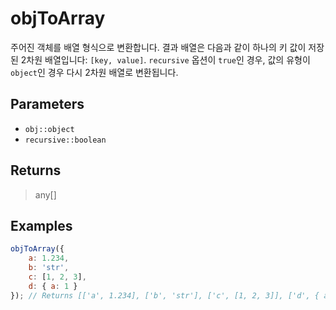 # objToArray <Badge type="tip" text="JavaScript" /><Badge type="info" text="Dart" />

주어진 객체를 배열 형식으로 변환합니다. 결과 배열은 다음과 같이 하나의 키 값이 저장된 2차원 배열입니다: `[key, value]`. `recursive` 옵션이 `true`인 경우, 값의 유형이 `object`인 경우 다시 2차원 배열로 변환됩니다.

## Parameters

- `obj::object`
- `recursive::boolean`

## Returns

> any[]

## Examples

```javascript
objToArray({
	a: 1.234,
	b: 'str',
	c: [1, 2, 3],
	d: { a: 1 }
}); // Returns [['a', 1.234], ['b', 'str'], ['c', [1, 2, 3]], ['d', { a: 1 }]]
```
